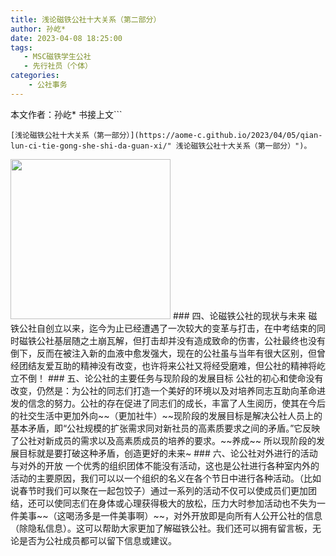 ```yaml
---
title: 浅论磁铁公社十大关系（第二部分）
author: 孙屹*
date: 2023-04-08 18:25:00
tags:
   - MSC磁铁学生公社
   - 先行社员（个体）
categories: 
    - 公社事务
---
```

本文作者：孙屹*
书接上文```
```
[浅论磁铁公社十大关系（第一部分）](https://aome-c.github.io/2023/04/05/qian-lun-ci-tie-gong-she-shi-da-guan-xi/" 浅论磁铁公社十大关系（第一部分）")。
```
<img src="https://cdn.staticaly.com/gh/AOME-C/wwwRes/main/index.files/MSC.png" width=256 height=256 />
### 四、论磁铁公社的现状与未来
磁铁公社自创立以来，迄今为止已经遭遇了一次较大的变革与打击，在中考结束的同时磁铁公社基层随之土崩瓦解，但打击却并没有造成致命的伤害，公社最终也没有倒下，反而在被注入新的血液中愈发强大，现在的公社虽与当年有很大区别，但曾经团结友爱互助的精神没有改变，也许将来公社又将经受磨难，但公社的精神将屹立不倒！
### 五、论公社的主要任务与现阶段的发展目标
公社的初心和使命没有改变，仍然是：为公社的同志们打造一个美好的环境以及对培养同志互助向革命进发的信念的努力。公社的存在促进了同志们的成长，丰富了人生阅历，使其在今后的社交生活中更加外向~~（更加社牛）~~现阶段的发展目标是解决公社人员上的基本矛盾，即“公社规模的扩张需求同对新社员的高素质要求之间的矛盾。”它反映了公社对新成员的需求以及高素质成员的培养的要求。~~养成~~
所以现阶段的发展目标就是要打破这种矛盾，创造更好的未来~
### 六、论公社对外进行的活动与对外的开放
一个优秀的组织团体不能没有活动，这也是公社进行各种室内外的活动的主要原因，我们可以以一个组织的名义在各个节日中进行各种活动。（比如说春节时我们可以聚在一起包饺子）通过一系列的活动不仅可以使成员们更加团结，还可以使同志们在身体或心理获得极大的放松，压力大时参加活动也不失为一件美事~~（这喝汤多是一件美事啊）~~，对外开放即是向所有人公开公社的信息（除隐私信息）。这可以帮助大家更加了解磁铁公社。我们还可以拥有留言板，无论是否为公社成员都可以留下信息或建议。
